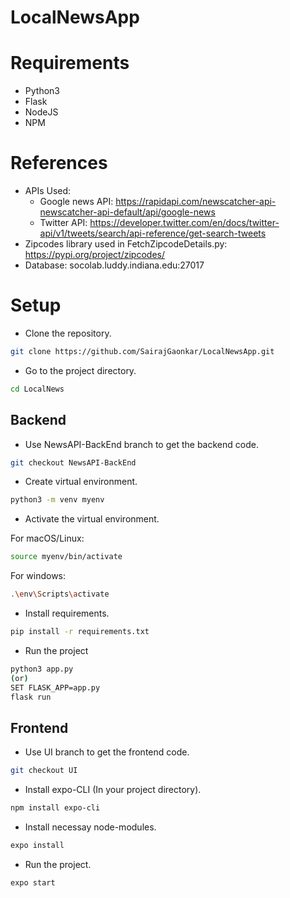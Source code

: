 # LocalNewsApp

# Requirements
- Python3
- Flask
- NodeJS
- NPM

# References
- APIs Used:
  - Google news API: https://rapidapi.com/newscatcher-api-newscatcher-api-default/api/google-news
  - Twitter API: https://developer.twitter.com/en/docs/twitter-api/v1/tweets/search/api-reference/get-search-tweets
- Zipcodes library used in FetchZipcodeDetails.py: https://pypi.org/project/zipcodes/
- Database: socolab.luddy.indiana.edu:27017
 

# Setup
- Clone the repository.
```bash 
git clone https://github.com/SairajGaonkar/LocalNewsApp.git
```
- Go to the project directory.
```bash
cd LocalNews
```

## Backend
- Use NewsAPI-BackEnd branch to get the backend code.
```bash
git checkout NewsAPI-BackEnd
```
- Create virtual environment.
```bash
python3 -m venv myenv
```
- Activate the virtual environment.

For macOS/Linux: 
```bash
source myenv/bin/activate
```
For windows:
```bash
.\env\Scripts\activate
```
- Install requirements.
```bash
pip install -r requirements.txt
```
- Run the project
```bash
python3 app.py
(or)
SET FLASK_APP=app.py
flask run
```

## Frontend
- Use UI branch to get the frontend code.
```bash
git checkout UI
```
- Install expo-CLI (In your project directory).
```bash
npm install expo-cli
```
- Install necessay node-modules.
```bash
expo install
```
- Run the project.
```bash
expo start
```

